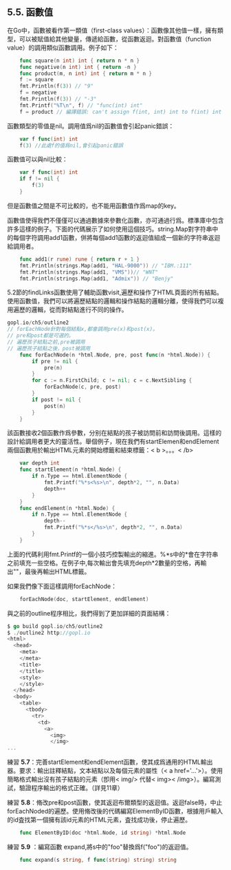 ## 5.5. 函數值
在Go中，函數被看作第一類值（first-class values）：函數像其他值一樣，擁有類型，可以被賦值給其他變量，傳遞給函數，從函數返迴。對函數值（function value）的調用類似函數調用。例子如下：

```Go
	func square(n int) int { return n * n }
	func negative(n int) int { return -n }
	func product(m, n int) int { return m * n }
	f := square
	fmt.Println(f(3)) // "9"
	f = negative
	fmt.Println(f(3)) // "-3"
	fmt.Printf("%T\n", f) // "func(int) int"
	f = product // 編譯錯誤: can't assign f(int, int) int to f(int) int
```

函數類型的零值是nil。調用值爲nil的函數值會引起panic錯誤：

```Go
	var f func(int) int
	f(3) //此處f的值爲nil,會引起panic錯誤
```

函數值可以與nil比較：

```Go
	var f func(int) int
	if f != nil {
		f(3)
	}
```

但是函數值之間是不可比較的，也不能用函數值作爲map的key。

函數值使得我們不僅僅可以通過數據來參數化函數，亦可通過行爲。標準庫中包含許多這樣的例子。下面的代碼展示了如何使用這個技巧。string.Map對字符串中的每個字符調用add1函數，併將每個add1函數的返迴值組成一個新的字符串返迴給調用者。

```Go
	func add1(r rune) rune { return r + 1 }
	fmt.Println(strings.Map(add1, "HAL-9000")) // "IBM.:111"
	fmt.Println(strings.Map(add1, "VMS"))// "WNT"
	fmt.Println(strings.Map(add1, "Admix")) // "Benjy"
```

5.2節的findLinks函數使用了輔助函數visit,遍歷和操作了HTML頁面的所有結點。使用函數值，我們可以將遍歷結點的邏輯和操作結點的邏輯分離，使得我們可以複用遍歷的邏輯，從而對結點進行不同的操作。

```Go
gopl.io/ch5/outline2
// forEachNode針對每個結點x,都會調用pre(x)和post(x)。
// pre和post都是可選的。
// 遍歷孩子結點之前,pre被調用
// 遍歷孩子結點之後，post被調用
	func forEachNode(n *html.Node, pre, post func(n *html.Node)) {
		if pre != nil {
			pre(n)
		}
		for c := n.FirstChild; c != nil; c = c.NextSibling {
			forEachNode(c, pre, post)
		}
		if post != nil {
			post(n)
		}
	}
```

該函數接收2個函數作爲參數，分别在結點的孩子被訪問前和訪問後調用。這樣的設計給調用者更大的靈活性。舉個例子，現在我們有startElemen和endElement兩個函數用於輸出HTML元素的開始標籤和結束標籤：< b >。。。< /b>

```Go
	var depth int
	func startElement(n *html.Node) {
		if n.Type == html.ElementNode {
			fmt.Printf("%*s<%s>\n", depth*2, "", n.Data)
			depth++
		}
	}
	func endElement(n *html.Node) {
		if n.Type == html.ElementNode {
			depth--
			fmt.Printf("%*s</%s>\n", depth*2, "", n.Data)
		}
	}
```

上面的代碼利用fmt.Printf的一個小技巧控製輸出的縮進。%\*s中的\*會在字符串之前填充一些空格。在例子中,每次輸出會先填充depth\*2數量的空格，再輸出""，最後再輸出HTML標籤。

如果我們像下面這樣調用forEachNode：

```Go
	forEachNode(doc, startElement, endElement)
```

與之前的outline程序相比，我們得到了更加詳細的頁面結構：

```Go
$ go build gopl.io/ch5/outline2
$ ./outline2 http://gopl.io
<html>
  <head>
    <meta>
    </meta>
    <title>
	</title>
	<style>
	</style>
  </head>
  <body>
    <table>
      <tbody>
        <tr>
          <td>
            <a>
              <img>
              </img>
...
```

練習 **5.7**：完善startElement和endElement函數，使其成爲通用的HTML輸出器。要求：輸出註釋結點，文本結點以及每個元素的屬性（< a href='...'>）。使用簡略格式輸出沒有孩子結點的元素（卽用< img/> 代替< img>< /img>）。編寫測試，驗證程序輸出的格式正確。（詳見11章）

練習 **5.8**：脩改pre和post函數，使其返迴布爾類型的返迴值。返迴false時，中止forEachNoded的遍歷。使用脩改後的代碼編寫ElementByID函數，根據用戶輸入的id査找第一個擁有該id元素的HTML元素，査找成功後，停止遍歷。

```Go
	func ElementByID(doc *html.Node, id string) *html.Node
```

練習 **5.9** ：編寫函數 expand,將s中的"foo"替換爲f("foo")的返迴值。

```go
	func expand(s string, f func(string) string) string
```